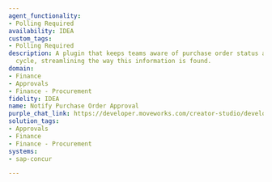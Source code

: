 ```yaml
---
agent_functionality:
- Polling Required
availability: IDEA
custom_tags:
- Polling Required
description: A plugin that keeps teams aware of purchase order status and the approval
  cycle, streamlining the way this information is found.
domain:
- Finance
- Approvals
- Finance - Procurement
fidelity: IDEA
name: Notify Purchase Order Approval
purple_chat_link: https://developer.moveworks.com/creator-studio/developer-tools/purple-chat/?conversation=%7B%22startTimestamp%22%3A%2211%3A43+AM%22%2C%22messages%22%3A%5B%7B%22role%22%3A%22assistant%22%2C%22parts%22%3A%5B%7B%22richText%22%3A%22%3Cp%3EGood+news%21+Purchase+Order+%2398765+has+been+approved+by+Jim+%28Sr.+Legal+Counsel%29+and+Jerry+%28Security%29.+All+necessary+approvals+for+this+purchase+order+are+now+complete.%3C%2Fp%3E%22%7D%2C%7B%22richText%22%3A%22%3Cb%3EPurchase+Order+%2398765+Approved%3C%2Fb%3E%3Cbr%3EAll+approvals+are+in+place+for+Purchase+Order+%2398765.+You+can+now+proceed+with+the+next+steps.%22%7D%2C%7B%22buttons%22%3A%5B%7B%22style%22%3A%22filled%22%2C%22buttonText%22%3A%22View+Purchase+Order%22%7D%2C%7B%22style%22%3A%22outlined%22%2C%22buttonText%22%3A%22Create+Related+Task%22%7D%5D%7D%5D%7D%5D%7D
solution_tags:
- Approvals
- Finance
- Finance - Procurement
systems:
- sap-concur

---
```

